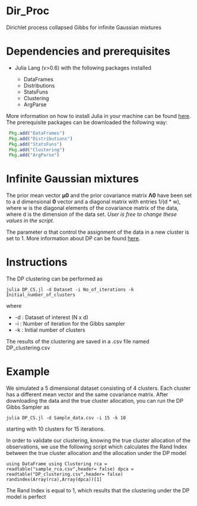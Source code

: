 # Dir_Proc
Dirichlet process collapsed Gibbs for infinite Gaussian mixtures

# Dependencies and prerequisites
* Julia Lang (v>0.6) with the following packages installed

  * DataFrames
  * Distributions
  * StatsFuns
  * Clustering
  * ArgParse

More information on how to install Julia in your machine can be found [here](https://julialang.org/downloads/).
The prerequisite packages can be downloaded the following way:

  ```julia
   Pkg.add("DataFrames")
   Pkg.add("Distributions")
   Pkg.add("StatsFuns")
   Pkg.add("Clustering")
   Pkg.add("ArgParse")
   ```

# Infinite Gaussian mixtures

The prior mean vector **μ0** and the prior covariance matrix **Λ0** have been set to a d dimensional **0** vector and a diagonal matrix with entries 1/(d * w), where w is the diagonal elements of the covariance matrix of the data, where d is the dimension of the data set.
*User is free to change these values in the script*.

 The parameter α that control the assignment of the data in a new cluster is set to 1. More information about DP can be found [here](https://www.stats.ox.ac.uk/~teh/research/npbayes/Teh2010a.pdf).
 
 # Instructions
 
 The DP clustering can be performed as

`julia DP_CS.jl -d Dataset -i No_of_iterations -k Initial_number_of_clusters`

where
  * -d : Dataset of interest (N x d)
  * -i : Number of iteration for the Gibbs sampler
  * -k : Initial number of clusters

The results of the clustering are saved in a .csv file named DP_clustering.csv

# Example

We simulated a 5 dimensional dataset consisting of 4 clusters. Each cluster has a different mean vector and the same covariance matrix. After downloading the data and the true cluster allocation, you can run the DP Gibbs Sampler as

``julia DP_CS.jl -d Sample_data.csv -i 15 -k 10``

starting with 10 clusters for 15 iterations.

In order to validate our clustering, knowing the true cluster allocation of the observations, we use the following script which calculates the Rand Index between the true cluster allocation and the allocation under the DP model

``using DataFrame
using Clustering
rca = readtable("sample_rca.csv",header= false)
dpca = readtable("DP_clustering.csv",header= false)
randindex(Array(rca),Array(dpca))[1]``

The Rand Index is equal to 1, which results that the clustering under the DP model is perfect

